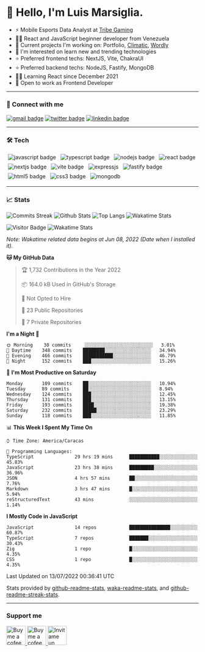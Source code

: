 # 👋 Hello, I'm Luis Marsiglia.

- ⚡ Mobile Esports Data Analyst at [Tribe Gaming][tribegaming] 
- 👨‍💻 React and JavaScript beginner developer from Venezuela
- 🔭 Current projects I'm working on: Portfolio, [Climatic][climatic], [Wordly][wordly]
- 🌱 I'm interested on learn new and trending technologies
- ⭐ Preferred frontend techs: NextJS, Vite, ChakraUI
- ⭐ Preferred backend techs: NodeJS, Fastify, MongoDB
- 👨‍💻 Learning React since December 2021
- 💼 Open to work as Frontend Developer

---

### 🔗 Connect with me
<p>
<a href="mailto:marsiglia.business@gmail.com" title="marsiglia.business@gmail.com"><img align="center" src="https://img.shields.io/badge/Email-c14438?style=flat-square&logo=gmail&logoColor=white&link=mailto:marsiglia.business@gmail.com" alt="gmail badge" /></a>
<a href="https://twitter.com/marsigliacr" title="@marsigliacr on Twitter"><img align="center" src="https://img.shields.io/badge/@marsigliacr-1DA1F2?style=flat-square&logo=twitter&logoColor=white&link=mailto:marsiglia.business@gmail.com" alt="twitter badge"/></a>
<a href="https://www.linkedin.com/in/marsidev" title="@marsidev on Linkedin"><img align="center" src="https://img.shields.io/badge/@marsidev-0A66C2?style=flat-square&logo=linkedin&logoColor=white&link=mailto:marsiglia.business@gmail.com" alt="linkedin badge"/></a>
</p>

---

### 🛠️ Tech 
<p align="left"> 
  <img src="https://img.shields.io/badge/JavaScript-F7DF1E?style=flat-square&logo=javascript&logoColor=black" alt="javascript badge" style="vertical-align:top; margin:4px">
  <img src="https://img.shields.io/badge/TypeScript-3178C6?style=flat-square&logo=typescript&logoColor=white" alt="typescript badge" style="vertical-align:top; margin:4px">
  <img src="https://img.shields.io/badge/Node.js-43853D?style=flat-square&logo=node.js&logoColor=white" alt="nodejs badge" style="vertical-align:top; margin:4px">
  <img src="https://img.shields.io/badge/React-007096?style=flat-square&logo=react&logoColor=white" alt="react badge" style="vertical-align:top; margin:4px">
  <img src="https://img.shields.io/badge/Next.js-000000?style=flat-square&logo=next.js&logoColor=white" alt="nextjs badge" style="vertical-align:top; margin:4px">
  <img src="https://img.shields.io/badge/Vite-646CFF?style=flat-square&logo=vite&logoColor=white" alt="vite badge" style="vertical-align:top; margin:4px">
  <img src="https://img.shields.io/badge/Express.js-000?style=flat-square&logo=express" alt="expressjs" style="vertical-align:top; margin:4px">
  <img src="https://img.shields.io/badge/Fastify-000?style=flat-square&logo=fastify" alt="fastify badge" style="vertical-align:top; margin:4px">
  <img src="https://img.shields.io/badge/HTML5-E34F26?style=flat-square&logo=css3&logoColor=white" alt="html5 badge" style="vertical-align:top; margin:4px">
  <img src="https://img.shields.io/badge/CSS3-1572B6?style=flat-square&logo=css3&logoColor=white" alt="css3 badge" style="vertical-align:top; margin:4px">
  <img src="https://img.shields.io/badge/MongoDB-47A248?style=flat-square&logo=mongodb&logoColor=white" alt="mongodb" style="vertical-align:top; margin:4px">
</p>

---

<!-- ### ✨ Projects
<div style="display:flex; justify-content:center; align-items:center; flex-direction:row; max-width:100%; gap:1em; flex-wrap:wrap;">
  <a href="https://github.com/marsidev/climatic" style="margin:4px">
    <img align="center" src="https://github-readme-stats.vercel.app/api/pin/?username=marsidev&repo=climatic&hide_border=false&border_radius=16&&disable_animations=tru&theme=buefy" alt="" style=""  />
  </a>
  <a href="https://github.com/marsidev/wordly" style="margin:4px">
    <img align="center" src="https://github-readme-stats.vercel.app/api/pin/?username=marsidev&repo=wordly&hide_border=false&border_radius=16&&disable_animations=true&theme=buefy" alt="" style=""  />
  </a>
  <a href="https://github.com/marsidev/overnote" style="margin:4px">
    <img align="center" src="https://github-readme-stats.vercel.app/api/pin/?username=marsidev&repo=overnote&hide_border=false&border_radius=16&&disable_animations=true&theme=buefy" alt="" style=""  />
  </a>
  <a href="https://github.com/marsidev/AxieHub" style="margin:4px">
    <img align="center" src="https://github-readme-stats.vercel.app/api/pin/?username=marsidev&repo=AxieHub&hide_border=false&border_radius=16&disable_animations=true&theme=buefy" alt="" style=""  />
  </a>
  <a href="https://github.com/marsidev/get-sc-key" style="margin:4px">
    <img align="center" src="https://github-readme-stats.vercel.app/api/pin/?username=marsidev&repo=get-sc-key&hide_border=false&border_radius=16&disable_animations=true&theme=buefy" alt="" style=""  />
  </a>
</div>

--- -->

### 📈 Stats
![Commits Streak](https://github-readme-streak-stats.herokuapp.com/?user=marsidev&theme=buefy)
![Github Stats](https://github-readme-stats.vercel.app/api?username=marsidev&count_private=true&show_icons=true&count_private=true&border_radius=16&locale=en&include_all_commits=true&count_private=true&custom_title=GitHub%20Stats&disable_animations=false&theme=buefy)
![Top Langs](https://github-readme-stats.vercel.app/api/top-langs/?username=marsidev&hide=TeX,Procfile&layout=compact&border_radius=16&locale=en&disable_animations=false&theme=buefy)
![Wakatime Stats](https://github-readme-stats.vercel.app/api/wakatime?username=marsidev&border_radius=16&layout=default&theme=buefy&langs_count=10&hide=json,bash,yaml,reStructuredText,Git%20Config)

<!-- ![Visitor Badge](https://visitor-badge.laobi.icu/badge?page_id=marsidev) -->
![Visitor Badge](https://komarev.com/ghpvc/?username=marsidev&label=Profile%20views&color=0e75b6&style=flat-square)
![Wakatime Stats](https://wakatime.com/badge/user/7fee11fb-f30c-4ec4-9052-d9f582b1ebc4.svg?style=flat-square)

*Note: Wakatime related data begins at Jun 08, 2022 (Date when I installed it).*

<!--START_SECTION:waka-->
**🐱 My GitHub Data** 

> 🏆 1,732 Contributions in the Year 2022
 > 
> 📦 164.0 kB Used in GitHub's Storage 
 > 
> 🚫 Not Opted to Hire
 > 
> 📜 23 Public Repositories 
 > 
> 🔑 7 Private Repositories  
 > 
**I'm a Night 🦉** 

```text
🌞 Morning    30 commits     ░░░░░░░░░░░░░░░░░░░░░░░░░   3.01% 
🌆 Daytime    348 commits    ████████░░░░░░░░░░░░░░░░░   34.94% 
🌃 Evening    466 commits    ███████████░░░░░░░░░░░░░░   46.79% 
🌙 Night      152 commits    ███░░░░░░░░░░░░░░░░░░░░░░   15.26%

```
📅 **I'm Most Productive on Saturday** 

```text
Monday       109 commits    ██░░░░░░░░░░░░░░░░░░░░░░░   10.94% 
Tuesday      89 commits     ██░░░░░░░░░░░░░░░░░░░░░░░   8.94% 
Wednesday    124 commits    ███░░░░░░░░░░░░░░░░░░░░░░   12.45% 
Thursday     131 commits    ███░░░░░░░░░░░░░░░░░░░░░░   13.15% 
Friday       193 commits    ████░░░░░░░░░░░░░░░░░░░░░   19.38% 
Saturday     232 commits    █████░░░░░░░░░░░░░░░░░░░░   23.29% 
Sunday       118 commits    ███░░░░░░░░░░░░░░░░░░░░░░   11.85%

```


📊 **This Week I Spent My Time On** 

```text
⌚︎ Time Zone: America/Caracas

💬 Programming Languages: 
TypeScript               29 hrs 19 mins      ███████████░░░░░░░░░░░░░░   45.83% 
JavaScript               23 hrs 38 mins      █████████░░░░░░░░░░░░░░░░   36.96% 
JSON                     4 hrs 57 mins       ██░░░░░░░░░░░░░░░░░░░░░░░   7.76% 
Markdown                 3 hrs 47 mins       █░░░░░░░░░░░░░░░░░░░░░░░░   5.94% 
reStructuredText         43 mins             ░░░░░░░░░░░░░░░░░░░░░░░░░   1.14%

```

**I Mostly Code in JavaScript** 

```text
JavaScript               14 repos            ███████████████░░░░░░░░░░   60.87% 
TypeScript               7 repos             ███████░░░░░░░░░░░░░░░░░░   30.43% 
Zig                      1 repo              █░░░░░░░░░░░░░░░░░░░░░░░░   4.35% 
CSS                      1 repo              █░░░░░░░░░░░░░░░░░░░░░░░░   4.35%

```



 Last Updated on 13/07/2022 00:36:41 UTC
<!--END_SECTION:waka-->

Stats provided by [github-readme-stats](https://github.com/anuraghazra/github-readme-stats), [waka-readme-stats](https://github.com/anmol098/waka-readme-stats), and [github-readme-streak-stats](https://github.com/DenverCoder1/github-readme-streak-stats).

---

### Support me
<p>
  <a href="https://www.buymeacoffee.com/marsi" title="https://www.buymeacoffee.com/marsi">
    <img src="https://cdn.buymeacoffee.com/buttons/v2/default-yellow.png" height="50" width="auto" alt="Buy me a cofee in buymeacoffee.com"  />
  </a>
  <a href="https://ko-fi.com/marsidev" title="https://ko-fi.com/marsidev">
    <img src="https://cdn.ko-fi.com/cdn/kofi3.png?v=3" height="50" width="auto" alt="Buy me a cofee in ko-fi.com"  />
  </a>
  <a href="https://cafecito.app/marsi" title="https://cafecito.app/marsi">
    <img src="https://cdn.cafecito.app/imgs/buttons/button_6.svg" height="50" width="auto" alt="Invitame un café en cafecito.app" />
  </a>
</p>

[twitter]: https://twitter.com/marsigliacr
[tribegaming]: https://twitter.com/tribegaming
[climatic]: https://github.com/marsidev/climatic
[wordly]: https://github.com/marsidev/wordly

<!-- widgets and icons reference -->
<!-- https://github.com/anuraghazra/github-readme-stats -->
<!-- https://git.io/streak-stats -->
<!-- https://rahuldkjain.github.io -->
<!-- https://simpleicons.org -->
<!-- https://img.shields.io/ -->
